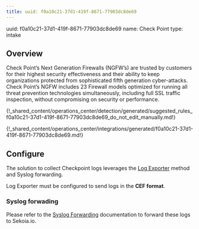 ```yaml
---
title: uuid: f0a10c21-37d1-419f-8671-77903dc8de69
---
```


uuid: f0a10c21-37d1-419f-8671-77903dc8de69
name: Check Point
type: intake

## Overview

Check Point’s Next Generation Firewalls (NGFW’s) are trusted by customers for their highest security effectiveness and their ability to keep organizations protected from sophisticated fifth generation cyber-attacks. Check Point’s NGFW includes 23 Firewall models optimized for running all threat prevention technologies simultaneously, including full SSL traffic inspection, without compromising on security or performance.


{!_shared_content/operations_center/detection/generated/suggested_rules_f0a10c21-37d1-419f-8671-77903dc8de69_do_not_edit_manually.md!}

{!_shared_content/operations_center/integrations/generated/f0a10c21-37d1-419f-8671-77903dc8de69.md!}

## Configure

The solution to collect Checkpoint logs leverages the [Log Exporter](https://supportcenter.checkpoint.com/supportcenter/portal?eventSubmit_doGoviewsolutiondetails=&solutionid=sk122323) method and Syslog forwarding. 

Log Exporter must be configured to send logs in the **CEF format**.

### Syslog forwading

Please refer to the [Syslog Forwarding](../../../ingestion_methods/sekoiaio_forwarder/) documentation to forward these logs to Sekoia.io.
